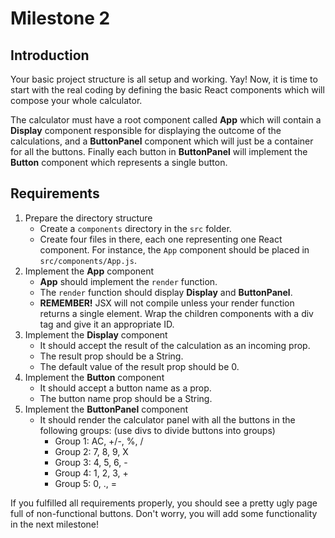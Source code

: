 # Milestone 2

## Introduction
Your basic project structure is all setup and working. Yay! Now, it is time to start with the real coding by defining the basic React components which will compose your whole calculator.

The calculator must have a root component called **App** which will contain a **Display** component responsible for
displaying the outcome of the calculations, and a **ButtonPanel** component which will just be a container for all the buttons. Finally each button in **ButtonPanel** will implement the **Button** component which represents a single button.

## Requirements

1. Prepare the directory structure
    - Create a `components` directory in the `src` folder.
    - Create four files in there, each one representing one React component. For instance, the `App` component should be
     placed in `src/components/App.js`.
2. Implement the **App** component
    - **App** should implement the `render` function.
    - The `render` function should display **Display** and **ButtonPanel**.
    - **REMEMBER!** JSX will not compile unless your render function returns a single element. Wrap the children components with a div tag and give it an appropriate ID.
3. Implement the **Display** component
    - It should accept the result of the calculation as an incoming prop.
    - The result prop should be a String.
    - The default value of the result prop should be 0.
4. Implement the **Button** component
    - It should accept a button name as a prop.
    - The button name prop should be a String.
5. Implement the **ButtonPanel** component
    - It should render the calculator panel with all the buttons in the following groups: (use divs to divide buttons into groups)
        - Group 1: AC, +/-, %, /
        - Group 2: 7, 8, 9, X
        - Group 3: 4, 5, 6, -
        - Group 4: 1, 2, 3, +
        - Group 5: 0, ., =

If you fulfilled all requirements properly, you should see a pretty ugly page full of non-functional buttons. Don't worry, you will add some functionality in the next milestone!
